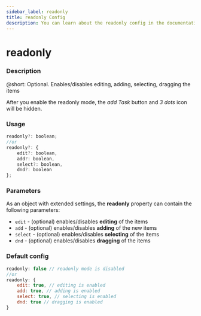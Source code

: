 ```yaml
---
sidebar_label: readonly
title: readonly Config
description: You can learn about the readonly config in the documentation of the DHTMLX JavaScript To Do List library. Browse developer guides and API reference, try out code examples and live demos, and download a free 30-day evaluation version of DHTMLX To Do List.
---
```


# readonly

### Description

@short: Optional. Enables/disables editing, adding, selecting, dragging the items

After you enable the readonly mode, the *add Task* button and *3 dots* icon will be hidden.

### Usage

~~~js
readonly?: boolean;
//or
readonly?: {
    edit?: boolean,
    add?: boolean,
    select?: boolean,
    dnd?: boolean
};
~~~

### Parameters

As an object with extended settings, the **readonly** property can contain the following parameters:

- `edit` - (optional) enables/disables **editing** of the items
- `add` - (optional) enables/disables **adding** of the new items
- `select` - (optional) enables/disables **selecting** of the items
- `dnd` - (optional) enables/disables **dragging** of the items

### Default config

~~~jsx {}
readonly: false // readonly mode is disabled
//or
readonly: {
	edit: true, // editing is enabled
	add: true, // adding is enabled
	select: true, // selecting is enabled
	dnd: true // dragging is enabled
}
~~~